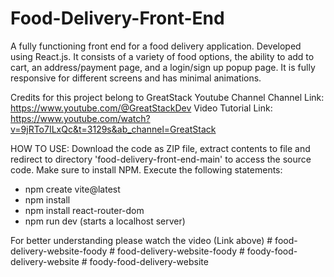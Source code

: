 # Food-Delivery-Front-End
A fully functioning front end for a food delivery application. Developed using React.js. It consists of a variety of food options, the ability to add to cart, an address/payment page, and a login/sign up popup page. It is fully responsive for different screens and has minimal animations. 

Credits for this project belong to GreatStack Youtube Channel
Channel Link: https://www.youtube.com/@GreatStackDev
Video Tutorial Link: https://www.youtube.com/watch?v=9jRTo7ILxQc&t=3129s&ab_channel=GreatStack

HOW TO USE:
Download the code as ZIP file, extract contents to file and redirect to directory 'food-delivery-front-end-main' to access the source code. Make sure to install NPM. Execute the following statements:

- npm create vite@latest
- npm install
- npm install react-router-dom
- npm run dev (starts a localhost server)

For better understanding please watch the video (Link above)
#   f o o d - d e l i v e r y - w e b s i t e - f o o d y  
 #   f o o d - d e l i v e r y - w e b s i t e - f o o d y  
 #   f o o d y - f o o d - d e l i v e r y - w e b s i t e  
 #   f o o d y - f o o d - d e l i v e r y - w e b s i t e  
 